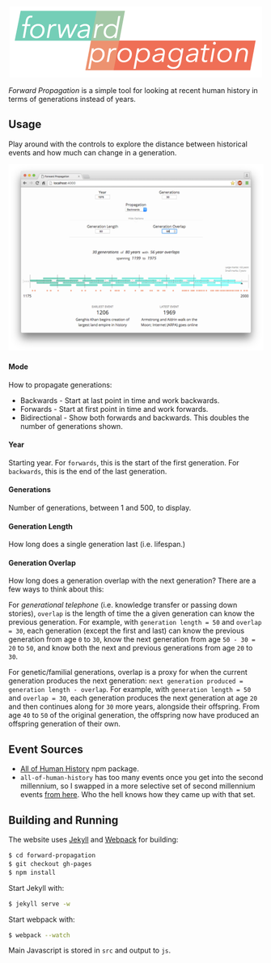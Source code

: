 <div align="center" >
    <img src="https://raw.githubusercontent.com/mattbierner/forward-propagation/gh-pages/images/logo.png" alt="Forward Propagation" />
</div>

*Forward Propagation* is a simple tool for looking at recent human history in terms of generations instead of years.

## Usage
Play around with the controls to explore the distance between historical events and how much can change in a generation.

<div align="center" >
    <img src="https://raw.githubusercontent.com/mattbierner/forward-propagation/gh-pages/documentation/example.png" alt="Forward Propagation" />
</div>

#### Mode
How to propagate generations:

* Backwards - Start at last point in time and work backwards.
* Forwards - Start at first point in time and work forwards.
* Bidirectional - Show both forwards and backwards. This doubles the number of generations shown.

#### Year
Starting year. For `forwards`, this is the start of the first generation. For `backwards`, this is the end of the last generation.

#### Generations
Number of generations, between 1 and 500, to display.

#### Generation Length
How long does a single generation last (i.e. lifespan.)

#### Generation Overlap
How long does a generation overlap with the next generation? There are a few ways to think about this:

For *generational telephone* (i.e. knowledge transfer or passing down stories), `overlap` is the length of time the a given generation can know the previous generation. For example, with `generation length = 50` and `overlap = 30`, each generation (except the first and last) can know the previous generation from age `0` to `30`, know the next generation from age `50 - 30 = 20` to `50`, and know both the next and previous generations from age `20` to `30`.

For genetic/familial generations, overlap is a proxy for when the current generation produces the next generation: `next generation produced = generation length - overlap`. For example, with `generation length = 50` and `overlap = 30`, each generation produces the next generation at age `20` and then continues along for `30` more years, alongside their offspring. From age `40` to `50` of the original generation, the offspring now have produced an offspring generation of their own.


## Event Sources
* [All of Human History](https://github.com/mattbierner/all-of-human-history) npm package.
* `all-of-human-history` has too many events once you get into the second millennium, so I swapped in a more selective set of second millennium events [from here](http://www.infoplease.com/ipa/A0781458.html). Who the hell knows how they came up with that set.

## Building and Running
The website uses [Jekyll](http://jekyllrb.com/) and [Webpack](http://webpack.github.io/) for building:

```bash
$ cd forward-propagation
$ git checkout gh-pages
$ npm install
```

Start Jekyll with:

```bash
$ jekyll serve -w
```

Start webpack with:

```bash
$ webpack --watch
```

Main Javascript is stored in `src` and output to `js`.